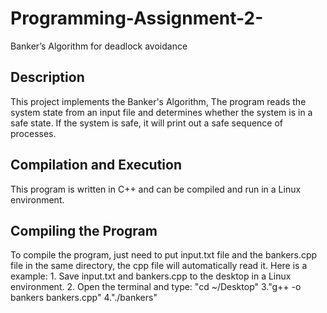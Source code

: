 # Programming-Assignment-2-
Banker’s Algorithm for deadlock avoidance

## Description
This project implements the Banker's Algorithm, The program reads the system state from an input file and determines whether the system is in a safe state. If the system is safe, it will print out a safe sequence of processes.

## Compilation and Execution
This program is written in C++ and can be compiled and run in a Linux environment.

## Compiling the Program
To compile the program, just need to put input.txt file and the bankers.cpp file in the same directory, the cpp file will automatically read it. 
Here is a example:
    1. Save input.txt and bankers.cpp to the desktop in a Linux environment.
    2. Open the terminal and type: "cd ~/Desktop"
    3."g++ -o bankers bankers.cpp"
    4."./bankers"
